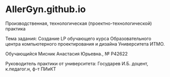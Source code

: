 # AllerGyn.github.io
Производственная, технологическая (проектно-технологической) практика


Тема задания: Создание LP обучающего курса Образовательного центра компьютерного проектирования и дизайна Университета ИТМО.

Обучающийся Мисник Анастасия Юрьевна., № P42622    


Руководитель практики от университета: Государев И.Б. доцент, к.педагог.н, ф-т ПИиКТ 
